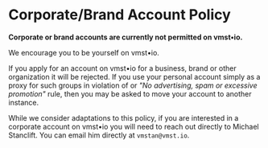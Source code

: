 # Corporate/Brand Account Policy

**Corporate or brand accounts are currently not permitted on vmst•io.**

We encourage you to be yourself on vmst•io. 

If you apply for an account on vmst•io for a business, brand or other organization it will be rejected. If you use your personal account simply as a proxy for such groups in violation of or _"No advertising, spam or excessive promotion"_ rule, then you may be asked to move your account to another instance.

While we consider adaptations to this policy, if you are interested in a corporate account on vmst•io you will need to reach out directly to Michael Stanclift. You can email him directly at `vmstan@vmst.io`.